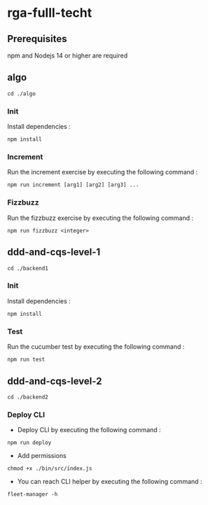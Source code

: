 # rga-fulll-techt

## Prerequisites

npm and Nodejs 14 or higher are required

## algo
```
cd ./algo
```
### Init
Install dependencies : 
```
npm install
```
### Increment
Run the increment exercise by executing the following command :
```
npm run increment [arg1] [arg2] [arg3] ...
```
### Fizzbuzz
Run the fizzbuzz exercise by executing the following command :
```
npm run fizzbuzz <integer>
```
## ddd-and-cqs-level-1
```
cd ./backend1
```
### Init 
Install dependencies : 
```
npm install
```
### Test 
Run the cucumber test by executing the following command :
```
npm run test
```

## ddd-and-cqs-level-2
```
cd ./backend2
```
### Deploy CLI 

* Deploy CLI by executing the following command : 
```
npm run deploy
```
* Add permissions
```
chmod +x ./bin/src/index.js
```
* You can reach CLI helper by executing the following command : 
```
fleet-manager -h
```
